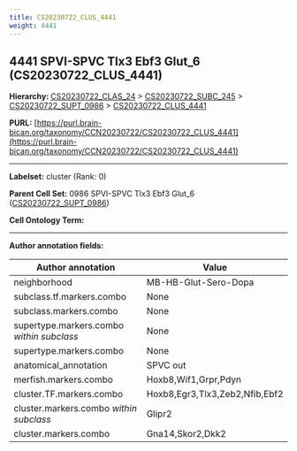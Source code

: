 ```yaml
---
title: CS20230722_CLUS_4441
weight: 4441
---
```

## 4441 SPVI-SPVC Tlx3 Ebf3 Glut_6 (CS20230722_CLUS_4441)
<b>Hierarchy: </b>
[CS20230722_CLAS_24](../CS20230722_CLAS_24) >
[CS20230722_SUBC_245](../CS20230722_SUBC_245) >
[CS20230722_SUPT_0986](../CS20230722_SUPT_0986) >
[CS20230722_CLUS_4441](../CS20230722_CLUS_4441)

**PURL:** [https://purl.brain-bican.org/taxonomy/CCN20230722/CS20230722_CLUS_4441](https://purl.brain-bican.org/taxonomy/CCN20230722/CS20230722_CLUS_4441)

---


**Labelset:** cluster (Rank: 0)

**Parent Cell Set:** 0986 SPVI-SPVC Tlx3 Ebf3 Glut_6 ([CS20230722_SUPT_0986](../CS20230722_SUPT_0986))



**Cell Ontology Term:** 

[MARKER GENES.]: #


---

[TRANSFERRED ANNOTATIONS.]: #


[AUTHOR ANNOTATION FIELDS.]: #


**Author annotation fields:**

| Author annotation | Value |
|-------------------|-------|
|neighborhood|MB-HB-Glut-Sero-Dopa|
|subclass.tf.markers.combo|None|
|subclass.markers.combo|None|
|supertype.markers.combo _within subclass_|None|
|supertype.markers.combo|None|
|anatomical_annotation|SPVC out|
|merfish.markers.combo|Hoxb8,Wif1,Grpr,Pdyn|
|cluster.TF.markers.combo|Hoxb8,Egr3,Tlx3,Zeb2,Nfib,Ebf2|
|cluster.markers.combo _within subclass_|Glipr2|
|cluster.markers.combo|Gna14,Skor2,Dkk2|
